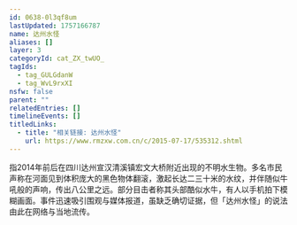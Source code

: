 ```yaml
---
id: 0638-0l3qf8um
lastUpdated: 1757166787
name: 达州水怪
aliases: []
layer: 3
categoryId: cat_ZX_twUO_
tagIds:
  - tag_GULGdanW
  - tag_WvL9rxXI
nsfw: false
parent: ""
relatedEntries: []
timelineEvents: []
titledLinks:
  - title: "相关链接: 达州水怪"
    url: https://www.rmzxw.com.cn/c/2015-07-17/535312.shtml
---
```


指2014年前后在四川达州宣汉清溪镇宏文大桥附近出现的不明水生物。多名市民声称在河面见到体积庞大的黑色物体翻滚，激起长达二三十米的水纹，并伴随似牛吼般的声响，传出八公里之远。部分目击者称其头部酷似水牛，有人以手机拍下模糊画面。事件迅速吸引围观与媒体报道，虽缺乏确切证据，但「达州水怪」的说法由此在网络与当地流传。
